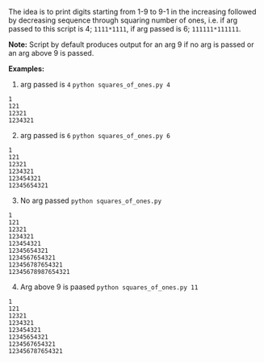 The idea is to print digits starting from 1-9 to 9-1 in the increasing followed by decreasing sequence through squaring number of ones, i.e. if arg passed to this script is 4; `1111*1111`, if arg passed is 6; `111111*111111`.

**Note:** Script by default produces output for an arg 9 if no arg is passed or an arg above 9 is passed.

**Examples:**
1. arg passed is `4`
```python squares_of_ones.py 4```
```
1
121
12321
1234321
```
2. arg passed is `6`
```python squares_of_ones.py 6```
```
1
121
12321
1234321
123454321
12345654321
```
3. No arg passed
```python squares_of_ones.py```
```
1
121
12321
1234321
123454321
12345654321
1234567654321
123456787654321
12345678987654321
```
4. Arg above 9 is paased
```python squares_of_ones.py 11```
```
1
121
12321
1234321
123454321
12345654321
1234567654321
123456787654321
```
